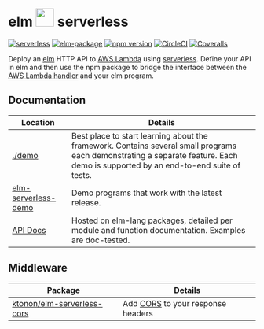 # elm <img src="https://raw.githubusercontent.com/ktonon/elm-serverless/master/es-logo-small.png" width="37"> serverless

[![serverless](http://public.serverless.com/badges/v3.svg)](http://www.serverless.com)
[![elm-package](https://img.shields.io/badge/elm-4.0.0-blue.svg)](http://package.elm-lang.org/packages/ktonon/elm-serverless/latest)
[![npm version](https://img.shields.io/npm/v/elm-serverless.svg)](https://www.npmjs.com/package/elm-serverless)
[![CircleCI](https://img.shields.io/circleci/project/github/ktonon/elm-serverless/master.svg)](https://circleci.com/gh/ktonon/elm-serverless)
[![Coveralls](https://img.shields.io/coveralls/ktonon/elm-serverless.svg?label=coverage%3Ajs)](https://coveralls.io/github/ktonon/elm-serverless)

Deploy an [elm][] HTTP API to [AWS Lambda][] using [serverless][]. Define your API in elm and then use the npm package to bridge the interface between the [AWS Lambda handler][] and your elm program.


## Documentation

| Location | Details |
| --- | --- |
| [./demo][] | Best place to start learning about the framework. Contains several small programs each demonstrating a separate feature. Each demo is supported by an end-to-end suite of tests. |
| [elm-serverless-demo][] | Demo programs that work with the latest release. |
| [API Docs][] | Hosted on elm-lang packages, detailed per module and function documentation. Examples are doc-tested. |

## Middleware

| Package | Details |
| --- | --- |
| [ktonon/elm-serverless-cors][] | Add [CORS][] to your response headers |


[API Docs]:http://package.elm-lang.org/packages/ktonon/elm-serverless/latest/Serverless
[./demo]:https://github.com/ktonon/elm-serverless/blob/master/demo
[AWS Lambda handler]:http://docs.aws.amazon.com/lambda/latest/dg/nodejs-prog-model-handler.html
[AWS Lambda]:https://aws.amazon.com/lambda
[CORS]:https://en.wikipedia.org/wiki/Cross-origin_resource_sharing
[elm-serverless-demo]:https://github.com/ktonon/elm-serverless-demo
[elm]:http://elm-lang.org/
[ktonon/elm-serverless-cors]:https://github.com/ktonon/elm-serverless-cors
[serverless]:https://serverless.com/

